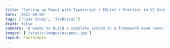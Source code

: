```yaml
---
title: 'Setting up React with Typescript + ESLint + Prettier in VS Code'
date: '2021-08-04'
tags: ['Case Study', 'Technical']
draft: false
summary: '6 weeks to build a complete system in a framework weve never used before, using a new architecture and writing tests for the first time, what could go wrong?'
images: ['/static/images/usapeec.jpg']
layout: PostSimple
---
```

